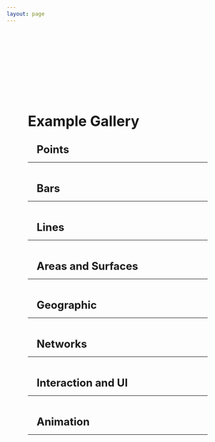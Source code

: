 ```yaml
---
layout: page
---
```


<script setup>
 import cardImg from '../vue_components/cardImg.vue'
 import multiView from '../vue_components/multiView.vue'
</script>

<multiView>

<div class='container'>
    <h1>Example Gallery</h1>
    <div class='section'>
        <h2>Points</h2>
        <hr>
        <div class="cards">
            <cardImg title="2D Scatter Plot" img="/anu/assets/example-images/scatterplot2D.webp" link="/anu/examples/scatter_plot_2D"></cardImg>
            <cardImg title="3D Scatter Plot"  img="/anu/assets/example-images/scatterplot3D.webp" link="/anu/examples/scatter_plot_3D"></cardImg>
            <cardImg title="Embellished Chart"  img="/anu/assets/example-images/embellishedChart.webp" link="/anu/examples/embellished_chart"></cardImg>
            <cardImg title="Dimensionality Reduction Plot" img="/anu/assets/example-images/dimensionalityReductionPlot.webp" link="/anu/examples/dimensionality_reduction_plot"></cardImg>
        </div>
    </div>
    <div class='section'>
        <h2>Bars</h2>
        <hr>
        <div class="cards">
            <cardImg title="2D Bar Chart" img="/anu/assets/example-images/barchart2D.webp" link="/anu/examples/bar_chart_2D"></cardImg>
            <cardImg title="3D Bar Chart"  img="/anu/assets/example-images/barchart3D.webp" link="/anu/examples/bar_chart_3D"></cardImg>
            <cardImg title="Histogram"  img="/anu/assets/example-images/histogram.webp" link="/anu/examples/histogram"></cardImg>
            <cardImg title="Multiple Histograms"  img="/anu/assets/example-images/histogramMultiple.webp" link="/anu/examples/histogram_multiple"></cardImg>
        </div>
    </div>
    <div class='section'>
        <h2>Lines</h2>
        <hr>
        <div class="cards">
            <cardImg title="2D Line Chart" img="/anu/assets/example-images/linechart2D.webp" link="/anu/examples/line_chart_2D"></cardImg>
            <cardImg title="Linked Scatter Plots" img="/anu/assets/example-images/linkedScatterPlots.webp" link="/anu/examples/linked_scatter_plots"></cardImg>
            <cardImg title="Single 3D Trajectory" img="/anu/assets/example-images/trajectorySingle3D.webp" link="/anu/examples/trajectory_single_3D"></cardImg>
            <cardImg title="Multiple 3D Trajectories" img="/anu/assets/example-images/trajectoryMultiple3D.webp" link="/anu/examples/trajectory_multiple_3D"></cardImg>
        </div>
    </div>
    <div class='section'>
        <h2>Areas and Surfaces</h2>
        <hr>
        <div class="cards">
            <cardImg title="2D Area Chart" img="/anu/assets/example-images/areachart2D.webp" link="/anu/examples/area_chart_2D"></cardImg>
            <cardImg title="2D Stacked Area Chart" img="/anu/assets/example-images/areachartStacked.webp" link="/anu/examples/area_chart_stacked"></cardImg>
            <cardImg title="Pie Chart"  img="/anu/assets/example-images/pieChart.webp" link="/anu/examples/pie_chart"></cardImg>
            <cardImg title="Donut Chart"  img="/anu/assets/example-images/donutChart.webp" link="/anu/examples/donut_chart"></cardImg>
            <cardImg title="Surface Chart"  img="/anu/assets/example-images/surfaceChart.webp" link="/anu/examples/surface_chart"></cardImg>
        </div>
    </div>
    <div class='section'>
        <h2>Geographic</h2>
        <hr>
        <div class="cards">
            <cardImg title="Dot Density Map" img="/anu/assets/example-images/dotDensityMap.webp" link="/anu/examples/dot_density_map"></cardImg>
            <cardImg title="Dot Density Globe" img="/anu/assets/example-images/dotDensityGlobe.webp" link="/anu/examples/dot_density_globe"></cardImg>
            <cardImg title="Choropleth Map" img="/anu/assets/example-images/choroplethMap.webp" link="/anu/examples/choropleth_map"></cardImg>
            <cardImg title="Prism Map" img="/anu/assets/example-images/prismMap.webp" link="/anu/examples/prism_map"></cardImg>
            <cardImg title="3D Trajectory on Map" img="/anu/assets/example-images/trajectoryMap.webp" link="/anu/examples/trajectory_map"></cardImg>
            <cardImg title="Origin-Destination Globe" img="/anu/assets/example-images/originDestinationGlobe.webp" link="/anu/examples/origin_destination_globe"></cardImg>
            <cardImg title="Tilt Map" img="/anu/assets/example-images/tiltMap.webp" link="/anu/examples/tilt_map"></cardImg>
        </div>
    </div>
    <div class='section'>
        <h2>Networks</h2>
        <hr>
        <div class="cards">
            <cardImg title="Node Link 3D" img="/anu/assets/example-images/nodeLink3D.webp" link="/anu/examples/node_link_3d"></cardImg>
        </div>
    </div>
    <div class='section'>
        <h2>Interaction and UI</h2>
        <hr>
        <div class="cards">
            <cardImg title="Pointer Hover" img="/anu/assets/example-images/pointerHover.webp" link="/anu/examples/hover"></cardImg>
            <cardImg title="Details On Demand" img="/anu/assets/example-images/detailsOnDemand.webp" link="/anu/examples/details"></cardImg>
            <cardImg title="Transform Widget UI" img="/anu/assets/example-images/transformWidgetUI.webp" link="/anu/examples/transform_widget_ui"></cardImg>
            <cardImg title="Multiple Interactions" img="/anu/assets/example-images/multipleInteractions.webp" link="/anu/examples/multiple_interactions"></cardImg>
            <cardImg title="Single Selection" img="/anu/assets/example-images/brushingLinkingSingle.webp" link="/anu/examples/brushing_linking_single"></cardImg>
            <cardImg title="Multiple Selection" img="/anu/assets/example-images/brushingLinkingMultiple.webp" link="/anu/examples/brushing_linking_multiple"></cardImg>
            <cardImg title="Layouts" img="/anu/assets/example-images/layout.webp" link="/anu/examples/layout"></cardImg>
            <cardImg title="ImAxes Simplified" img="/anu/assets/example-images/imaxes.webp" link="/anu/examples/imaxes_simplified"></cardImg>
        </div>
    </div>
    <div class='section'>
        <h2>Animation</h2>
        <hr>
        <div class="cards">
            <cardImg title="Basic Animation" img="/anu/assets/example-images/animationBarChart.webp" link="/anu/examples/animation_bar_chart"></cardImg>
            <cardImg title="Data Dimension Change" img="/anu/assets/example-images/animationScatterPlot.webp" link="/anu/examples/animation_scatter_plot"></cardImg>
            <cardImg title="Bar Chart Race" img="/anu/assets/example-images/animationBarChartRace.webp" link="/anu/examples/animation_bar_chart_race"></cardImg>
            <cardImg title="Baseball Pitches" img="/anu/assets/example-images/pitches.webp" link="/anu/examples/pitches"></cardImg>
        </div>
    </div>
</div>

</multiView>


<style>
h1,
h2,
h3,
h4 {
    margin: 0.1rem 0;
}

h1 {
    font-size: 2rem;
}

h2 {
    font-size: 1.5rem;
    padding-left: 20px;
}

h3 {
    font-size: 1.2rem;
    padding-left: 40px;
}

h4 {
    font-size: 1rem;
    font-style: italic;
    padding-left: 60px;
}

.container {
    margin-top: 5vh;
    margin-left: 5vw;
    margin-right: 5vw;
    margin-bottom: 5vw;
}

.section {
    margin-top: 30px;
}

 .cards {
    display: flex;
    flex-wrap: wrap;
    align-items: flex-start;
    justify-content: center;
    flex-direction: row;
    margin-top: 10px;
  }
  .cards canvas {
    margin: 5px;
    border: 1px solid #000;
    box-shadow: 3px 3px 8px 0px rgba(0,0,0,0.3);
    width: 10em;
    height: 10em;
  }

 .cards img {
    margin: 5px 10px 5px 5px;
    border: 1px solid #000;
    box-shadow: 3px 3px 8px 0px rgba(0,0,0,0.3);
    width: 12.5em;
    height: 12.5em;
  }

  .cards span {
    font-size: 1em;
    margin-bottom: 10px;
  }


</style>
